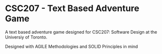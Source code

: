 # CSC207 - Text Based Adventure Game

A text based adventure game designed for CSC207: Software Design at the Universiy of Toronto.

Designed with AGILE Methodologies and SOLID Principles in mind
